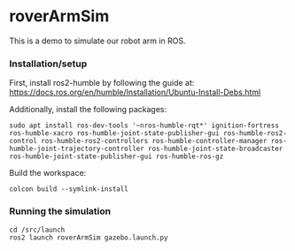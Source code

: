# roverArmSim

This is a demo to simulate our robot arm in ROS. 

### Installation/setup
First, install ros2-humble by following the guide at: https://docs.ros.org/en/humble/Installation/Ubuntu-Install-Debs.html

Additionally, install the following packages:
```
sudo apt install ros-dev-tools '~nros-humble-rqt*' ignition-fortress ros-humble-xacro ros-humble-joint-state-publisher-gui ros-humble-ros2-control ros-humble-ros2-controllers ros-humble-controller-manager ros-humble-joint-trajectory-controller ros-humble-joint-state-broadcaster ros-humble-joint-state-publisher-gui ros-humble-ros-gz
```

Build the workspace:
```
colcon build --symlink-install
```

### Running the simulation
```
cd /src/launch
ros2 launch roverArmSim gazebo.launch.py
```

